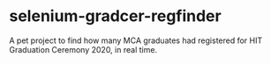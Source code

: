 # selenium-gradcer-regfinder
 A pet project to find how many MCA graduates had registered for HIT Graduation Ceremony 2020, in real time.
